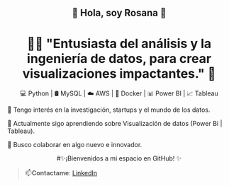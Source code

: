 
<div align="center">

## 👋 Hola, soy Rosana 👋

# 👩‍💻 "Entusiasta del análisis y la ingeniería de datos, para crear visualizaciones impactantes." 🚀

 💻 Python | 🛢️ MySQL | ☁️ AWS | 🐳 Docker | 📊 Power BI | 📈 Tableau

</div>


👀 Tengo interés en la investigación, startups y el mundo de los datos.

🌱 Actualmente sigo aprendiendo sobre Visualización de datos (Power Bi | Tableau).

💞️ Busco colaborar en algo nuevo e innovador.

<div align="center">


#✨¡Bienvenidos a mi espacio en GitHub! ✨
</div>




>📫**Contactame**: [LinkedIn](https://www.linkedin.com/in/robruschini/)



